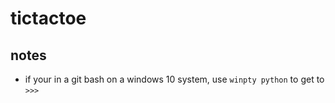 # tictactoe


## notes
* if your in a git bash on a windows 10 system, use `winpty python` to get to `>>>`

